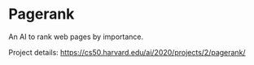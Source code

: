 # **Pagerank**

An AI to rank web pages by importance.

Project details: https://cs50.harvard.edu/ai/2020/projects/2/pagerank/
